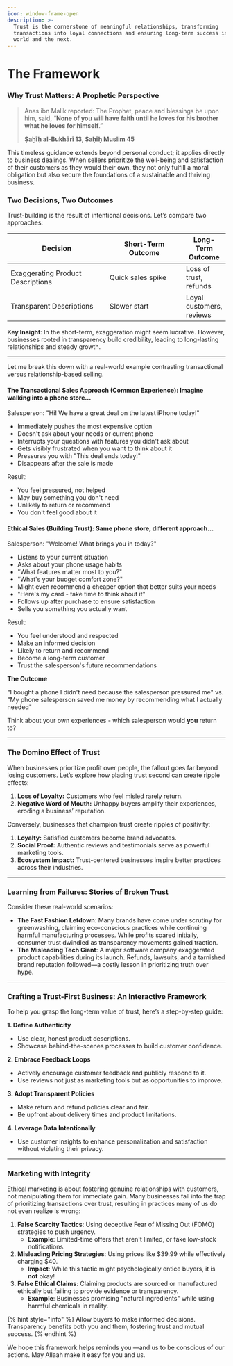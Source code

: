 ```yaml
---
icon: window-frame-open
description: >-
  Trust is the cornerstone of meaningful relationships, transforming
  transactions into loyal connections and ensuring long-term success in this
  world and the next.
---
```


# The Framework

### **Why Trust Matters: A Prophetic Perspective**

> Anas ibn Malik reported: The Prophet, peace and blessings be upon him, said, “**None of you will have faith until he loves for his brother what he loves for himself**.”
>
> **Ṣaḥīḥ al-Bukhārī 13, Ṣaḥīḥ Muslim 45**

This timeless guidance extends beyond personal conduct; it applies directly to business dealings. When sellers prioritize the well-being and satisfaction of their customers as they would their own, they not only fulfill a moral obligation but also secure the foundations of a sustainable and thriving business.

### **Two Decisions, Two Outcomes**

Trust-building is the result of intentional decisions. Let’s compare two approaches:

<table><thead><tr><th width="297">Decision</th><th width="227">Short-Term Outcome</th><th>Long-Term Outcome</th></tr></thead><tbody><tr><td>Exaggerating Product Descriptions</td><td>Quick sales spike</td><td>Loss of trust, refunds</td></tr><tr><td>Transparent Descriptions</td><td>Slower start</td><td>Loyal customers, reviews</td></tr></tbody></table>

**Key Insight**: In the short-term, exaggeration might seem lucrative. However, businesses rooted in transparency build credibility, leading to long-lasting relationships and steady growth.

***

Let me break this down with a real-world example contrasting transactional versus relationship-based selling.

#### **The Transactional Sales Approach (Common Experience)**: Imagine walking into a phone store...

Salesperson: "Hi! We have a great deal on the latest iPhone today!"

* Immediately pushes the most expensive option
* Doesn't ask about your needs or current phone
* Interrupts your questions with features you didn't ask about
* Gets visibly frustrated when you want to think about it
* Pressures you with "This deal ends today!"
* Disappears after the sale is made

Result:

* You feel pressured, not helped
* May buy something you don't need
* Unlikely to return or recommend
* You don't feel good about it

#### Ethical Sales (Building Trust): Same phone store, different approach...

Salesperson: "Welcome! What brings you in today?"

* Listens to your current situation
* Asks about your phone usage habits
* "What features matter most to you?"
* "What's your budget comfort zone?"
* Might even recommend a cheaper option that better suits your needs
* "Here's my card - take time to think about it"
* Follows up after purchase to ensure satisfaction
* Sells you something you actually want

Result:

* You feel understood and respected
* Make an informed decision
* Likely to return and recommend
* Become a long-term customer
* Trust the salesperson's future recommendations

**The Outcome**

"I bought a phone I didn't need because the salesperson pressured me" vs. "My phone salesperson saved me money by recommending what I actually needed"

Think about your own experiences - which salesperson would **you** return to?

***

### **The Domino Effect of Trust**

When businesses prioritize profit over people, the fallout goes far beyond losing customers. Let’s explore how placing trust second can create ripple effects:

1. **Loss of Loyalty:** Customers who feel misled rarely return.
2. **Negative Word of Mouth:** Unhappy buyers amplify their experiences, eroding a business’ reputation.

Conversely, businesses that champion trust create ripples of positivity:

1. **Loyalty:** Satisfied customers become brand advocates.
2. **Social Proof:** Authentic reviews and testimonials serve as powerful marketing tools.
3. **Ecosystem Impact:** Trust-centered businesses inspire better practices across their industries.

***

### **Learning from Failures: Stories of Broken Trust**

Consider these real-world scenarios:

* **The Fast Fashion Letdown**: Many brands have come under scrutiny for greenwashing, claiming eco-conscious practices while continuing harmful manufacturing processes. While profits soared initially, consumer trust dwindled as transparency movements gained traction.
* **The Misleading Tech Giant**: A major software company exaggerated product capabilities during its launch. Refunds, lawsuits, and a tarnished brand reputation followed—a costly lesson in prioritizing truth over hype.

***

### **Crafting a Trust-First Business: An Interactive Framework**

To help you grasp the long-term value of trust, here’s a step-by-step guide:

**1. Define Authenticity**

* Use clear, honest product descriptions.
* Showcase behind-the-scenes processes to build customer confidence.

**2. Embrace Feedback Loops**

* Actively encourage customer feedback and publicly respond to it.
* Use reviews not just as marketing tools but as opportunities to improve.

**3. Adopt Transparent Policies**

* Make return and refund policies clear and fair.
* Be upfront about delivery times and product limitations.

**4. Leverage Data Intentionally**

* Use customer insights to enhance personalization and satisfaction without violating their privacy.

***

### **Marketing with Integrity**

Ethical marketing is about fostering genuine relationships with customers, not manipulating them for immediate gain. Many businesses fall into the trap of prioritizing transactions over trust, resulting in practices many of us do not even realize is wrong:

1. **False Scarcity Tactics**: Using deceptive Fear of Missing Out (FOMO) strategies to push urgency.
   * **Example**: Limited-time offers that aren't limited, or fake low-stock notifications.
2. **Misleading Pricing Strategies**: Using prices like $39.99 while effectively charging $40.
   * **Impact**: While this tactic might psychologically entice buyers, it is **not** okay!
3. **False Ethical Claims**: Claiming products are sourced or manufactured ethically but failing to provide evidence or transparency.
   * **Example**: Businesses promising "natural ingredients" while using harmful chemicals in reality.

{% hint style="info" %}
Allow buyers to make informed decisions. Transparency benefits both you and them, fostering trust and mutual success.
{% endhint %}

We hope this framework helps reminds you —and us to be conscious of our actions. May Allaah make it easy for you and us.
